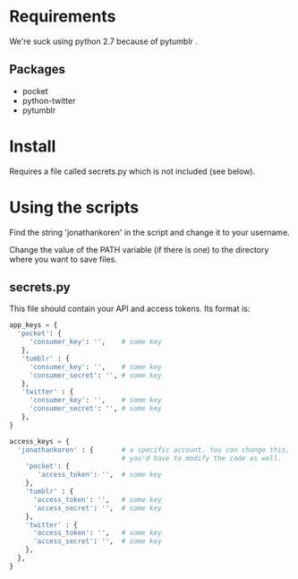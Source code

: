 # Requirements

We're suck using python 2.7 because of pytumblr .

## Packages

* pocket
* python-twitter
* pytumblr

# Install
Requires a file called secrets.py which is not included (see below).

# Using the scripts

Find the string 'jonathankoren' in the script and change it to your username. 

Change the value of the PATH variable (if there is one) to the directory where you want to save files.

## secrets.py

This file should contain your API and access tokens. Its format is:

```python
app_keys = {
  'pocket': {
     'consumer_key': '',    # some key
   },
   'tumblr' : {
     'consumer_key': '',    # some key
     'consumer_secret': '', # some key
   },
   'twitter' : {
     'consumer_key': '',    # some key
     'consumer_secret': '', # some key
   },
}

access_keys = {
  'jonathankoren' : {	    # a specific account. You can change this, but
                            # you'd have to modify the code as well.
    'pocket': {
       'access_token': '',  # some key
    },
    'tumblr' : {
      'access_token': '',   # some key
      'access_secret': '',  # some key
    },
    'twitter' : {
      'access_token': '',   # some key
      'access_secret': '',  # some key
    },
  },
}
```
